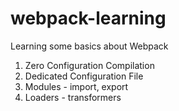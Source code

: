 # webpack-learning
Learning some basics about Webpack

1. Zero Configuration Compilation
2. Dedicated Configuration File
3. Modules - import, export
4. Loaders - transformers